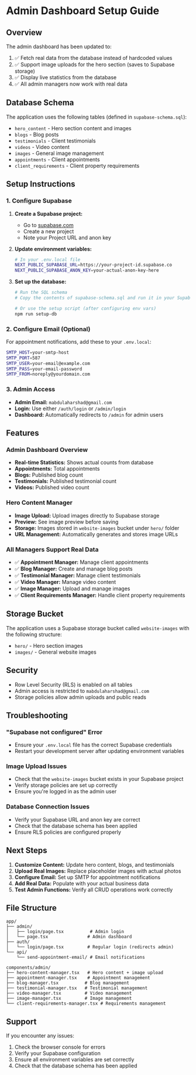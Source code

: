 # Admin Dashboard Setup Guide

## Overview

The admin dashboard has been updated to:
1. ✅ Fetch real data from the database instead of hardcoded values
2. ✅ Support image uploads for the hero section (saves to Supabase storage)
3. ✅ Display live statistics from the database
4. ✅ All admin managers now work with real data

## Database Schema

The application uses the following tables (defined in `supabase-schema.sql`):
- `hero_content` - Hero section content and images
- `blogs` - Blog posts
- `testimonials` - Client testimonials
- `videos` - Video content
- `images` - General image management
- `appointments` - Client appointments
- `client_requirements` - Client property requirements

## Setup Instructions

### 1. Configure Supabase

1. **Create a Supabase project:**
   - Go to [supabase.com](https://supabase.com)
   - Create a new project
   - Note your Project URL and anon key

2. **Update environment variables:**
   ```bash
   # In your .env.local file
   NEXT_PUBLIC_SUPABASE_URL=https://your-project-id.supabase.co
   NEXT_PUBLIC_SUPABASE_ANON_KEY=your-actual-anon-key-here
   ```

3. **Set up the database:**
   ```bash
   # Run the SQL schema
   # Copy the contents of supabase-schema.sql and run it in your Supabase SQL editor
   
   # Or use the setup script (after configuring env vars)
   npm run setup-db
   ```

### 2. Configure Email (Optional)

For appointment notifications, add these to your `.env.local`:
```bash
SMTP_HOST=your-smtp-host
SMTP_PORT=587
SMTP_USER=your-email@example.com
SMTP_PASS=your-email-password
SMTP_FROM=noreply@yourdomain.com
```

### 3. Admin Access

- **Admin Email:** `mabdulaharshad@gmail.com`
- **Login:** Use either `/auth/login` or `/admin/login`
- **Dashboard:** Automatically redirects to `/admin` for admin users

## Features

### Admin Dashboard Overview
- **Real-time Statistics:** Shows actual counts from database
- **Appointments:** Total appointments
- **Blogs:** Published blog count
- **Testimonials:** Published testimonial count
- **Videos:** Published video count

### Hero Content Manager
- **Image Upload:** Upload images directly to Supabase storage
- **Preview:** See image preview before saving
- **Storage:** Images stored in `website-images` bucket under `hero/` folder
- **URL Management:** Automatically generates and stores image URLs

### All Managers Support Real Data
- ✅ **Appointment Manager:** Manage client appointments
- ✅ **Blog Manager:** Create and manage blog posts
- ✅ **Testimonial Manager:** Manage client testimonials
- ✅ **Video Manager:** Manage video content
- ✅ **Image Manager:** Upload and manage images
- ✅ **Client Requirements Manager:** Handle client property requirements

## Storage Bucket

The application uses a Supabase storage bucket called `website-images` with the following structure:
- `hero/` - Hero section images
- `images/` - General website images

## Security

- Row Level Security (RLS) is enabled on all tables
- Admin access is restricted to `mabdulaharshad@gmail.com`
- Storage policies allow admin uploads and public reads

## Troubleshooting

### "Supabase not configured" Error
- Ensure your `.env.local` file has the correct Supabase credentials
- Restart your development server after updating environment variables

### Image Upload Issues
- Check that the `website-images` bucket exists in your Supabase project
- Verify storage policies are set up correctly
- Ensure you're logged in as the admin user

### Database Connection Issues
- Verify your Supabase URL and anon key are correct
- Check that the database schema has been applied
- Ensure RLS policies are configured properly

## Next Steps

1. **Customize Content:** Update hero content, blogs, and testimonials
2. **Upload Real Images:** Replace placeholder images with actual photos
3. **Configure Email:** Set up SMTP for appointment notifications
4. **Add Real Data:** Populate with your actual business data
5. **Test Admin Functions:** Verify all CRUD operations work correctly

## File Structure

```
app/
├── admin/
│   ├── login/page.tsx          # Admin login
│   └── page.tsx               # Admin dashboard
├── auth/
│   └── login/page.tsx         # Regular login (redirects admin)
└── api/
    └── send-appointment-email/ # Email notifications

components/admin/
├── hero-content-manager.tsx   # Hero content + image upload
├── appointment-manager.tsx    # Appointment management
├── blog-manager.tsx          # Blog management
├── testimonial-manager.tsx   # Testimonial management
├── video-manager.tsx         # Video management
├── image-manager.tsx         # Image management
└── client-requirements-manager.tsx # Requirements management
```

## Support

If you encounter any issues:
1. Check the browser console for errors
2. Verify your Supabase configuration
3. Ensure all environment variables are set correctly
4. Check that the database schema has been applied 